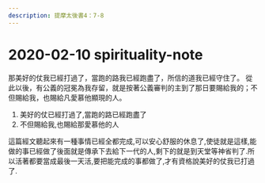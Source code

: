 ```yaml
---
description: 提摩太後書4：7-8
---
```


# 2020-02-10 spirituality-note

那美好的仗我已經打過了，當跑的路我已經跑盡了，所信的道我已經守住了。 從此以後，有公義的冠冕為我存留，就是按著公義審判的主到了那日要賜給我的；不但賜給我，也賜給凡愛慕他顯現的人。

1. 美好的仗已經打過了,當跑的路已經跑盡了
2. 不但賜給我,也賜給那愛慕他的人

這篇經文聽起來有一種事情已經全都完成,可以安心舒服的休息了,使徒就是這樣,能做的事已經做了後面就是傳承下去給下一代的人,剩下的就是到天堂等神省判了.所以活著都要當成最後一天活,要把能完成的事都做了,才有資格說美好的仗我已打過了.

